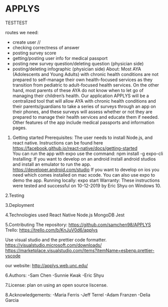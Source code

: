 # APPLYS

TESTTEST

routes we need:
- create user // 
- checking correctness of answer
- posting survey score
- getting/posting user info for medical passport
- posting new survey question/deleting question (physician side)
- posting/deleting infographic (physician side)
About:
Most AYA (Adolescents and Young Adults) with chronic health conditions are not prepared to self-manage their
own health-focused services as they transition from pediatric to adult-focused health services. On the other
hand, most parents of these AYA do not know when to let go of managing their children’s health.
Our application APPLYS will be a centralized tool that will allow AYA with chronic health conditions and 
their parents/guardians to take a series of surveys through an app on their phones, and these surveys will 
assess whether or not they are prepared to manage their health services and educate them if needed. 
Other features of the app include medical passports and information pages.

1. Getting started
Prerequisites: The user needs to install Node.js, and react native. Instructions can be found here https://facebook.github.io/react-native/docs/getting-started  
You can run the app with expo
use the command: npm install -g expo-cli
Installing: 
If you want to develop on an android install android studios and install an emulator to run the app. https://developer.android.com/studio
If you want to develop on ios you need which comes installed on mac xcode.
You can also use expo to demo the app.
Running locally:
expo start
Warranty:
These instructions were tested and successful on 10-12-2019 by Eric Shyu on Windows 10.

2.Testing

3.Deployment

4.Technologies used
React Native
Node.js
MongoDB
Jest

5.Contributing
The repository: https://github.com/samchen98/APPLYS
Trello: https://trello.com/b/KnJuV0d6/applys

Use visual studio and the prettier code formatter.
https://visualstudio.microsoft.com/downloads/
https://marketplace.visualstudio.com/items?itemName=esbenp.prettier-vscode 

our website: http://applys.web.unc.edu/

6.Authors:
-Sam Chen
-Sunnie Kwak
-Eric Shyu

7.License:
plan on using an open source liscense.

8.Acknowledgements:
-Maria Ferris
-Jeff Terrel
-Adam Franzen
-Delia Garcia
